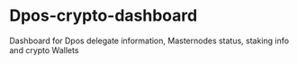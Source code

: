 # Dpos-crypto-dashboard
Dashboard for Dpos delegate information, Masternodes status, staking info and crypto Wallets
